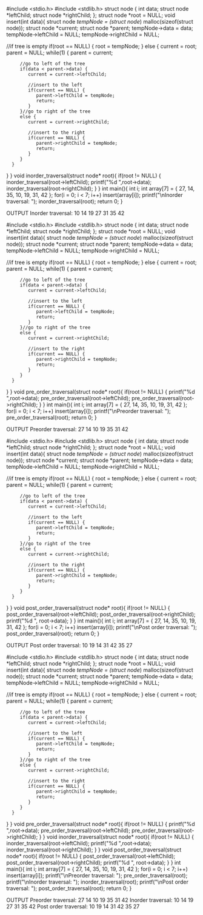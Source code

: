 <!-- IN-ORDER TRAVERSAL -->
#include <stdio.h>
#include <stdlib.h>
struct node {
   int data;
   struct node *leftChild;
   struct node *rightChild;
};
struct node *root = NULL;
void insert(int data){
   struct node *tempNode = (struct node*) malloc(sizeof(struct node));
   struct node *current;
   struct node *parent;
   tempNode->data = data;
   tempNode->leftChild = NULL;
   tempNode->rightChild = NULL;

   //if tree is empty
   if(root == NULL) {
      root = tempNode;
   } else {
      current = root;
      parent = NULL;
      while(1) {
         parent = current;

         //go to left of the tree
         if(data < parent->data) {
            current = current->leftChild;

            //insert to the left
            if(current == NULL) {
               parent->leftChild = tempNode;
               return;
            }
         }//go to right of the tree
         else {
            current = current->rightChild;

            //insert to the right
            if(current == NULL) {
               parent->rightChild = tempNode;
               return;
            }
         }
      }
   }
}
void inorder_traversal(struct node* root){
   if(root != NULL) {
      inorder_traversal(root->leftChild);
      printf("%d ",root->data);
      inorder_traversal(root->rightChild);
   }
}
int main(){
   int i;
   int array[7] = { 27, 14, 35, 10, 19, 31, 42 };
   for(i = 0; i < 7; i++)
      insert(array[i]);
   printf("\nInorder traversal: ");
   inorder_traversal(root);
   return 0;
}

OUTPUT
    Inorder traversal: 10 14 19 27 31 35 42

<!-- PRE-ORDER TRAVERSAL -->
#include <stdio.h>
#include <stdlib.h>
struct node {
   int data;
   struct node *leftChild;
   struct node *rightChild;
};
struct node *root = NULL;
void insert(int data){
   struct node *tempNode = (struct node*) malloc(sizeof(struct node));
   struct node *current;
   struct node *parent;
   tempNode->data = data;
   tempNode->leftChild = NULL;
   tempNode->rightChild = NULL;

   //if tree is empty
   if(root == NULL) {
      root = tempNode;
   } else {
      current = root;
      parent = NULL;
      while(1) {
         parent = current;

         //go to left of the tree
         if(data < parent->data) {
            current = current->leftChild;

            //insert to the left
            if(current == NULL) {
               parent->leftChild = tempNode;
               return;
            }
         }//go to right of the tree
         else {
            current = current->rightChild;

            //insert to the right
            if(current == NULL) {
               parent->rightChild = tempNode;
               return;
            }
         }
      }
   }
}
void pre_order_traversal(struct node* root){
   if(root != NULL) {
      printf("%d ",root->data);
      pre_order_traversal(root->leftChild);
      pre_order_traversal(root->rightChild);
   }
}
int main(){
   int i;
   int array[7] = { 27, 14, 35, 10, 19, 31, 42 };
   for(i = 0; i < 7; i++)
      insert(array[i]);
   printf("\nPreorder traversal: ");
   pre_order_traversal(root);
   return 0;
}

OUTPUT
    Preorder traversal: 27 14 10 19 35 31 42 

<!-- POST-ORDER TRAVERSAL -->
#include <stdio.h>
#include <stdlib.h>
struct node {
   int data;
   struct node *leftChild;
   struct node *rightChild;
};
struct node *root = NULL;
void insert(int data){
   struct node *tempNode = (struct node*) malloc(sizeof(struct node));
   struct node *current;
   struct node *parent;
   tempNode->data = data;
   tempNode->leftChild = NULL;
   tempNode->rightChild = NULL;

   //if tree is empty
   if(root == NULL) {
      root = tempNode;
   } else {
      current = root;
      parent = NULL;
      while(1) {
         parent = current;

         //go to left of the tree
         if(data < parent->data) {
            current = current->leftChild;

            //insert to the left
            if(current == NULL) {
               parent->leftChild = tempNode;
               return;
            }
         }//go to right of the tree
         else {
            current = current->rightChild;

            //insert to the right
            if(current == NULL) {
               parent->rightChild = tempNode;
               return;
            }
         }
      }
   }
}
void post_order_traversal(struct node* root){
   if(root != NULL) {
      post_order_traversal(root->leftChild);
      post_order_traversal(root->rightChild);
      printf("%d ", root->data);
   }
}
int main(){
   int i;
   int array[7] = { 27, 14, 35, 10, 19, 31, 42 };
   for(i = 0; i < 7; i++)
      insert(array[i]);
   printf("\nPost order traversal: ");
   post_order_traversal(root);
   return 0;
}

OUTPUT
    Post order traversal: 10 19 14 31 42 35 27 

<!-- IMPLEMENTATION -->
#include <stdio.h>
#include <stdlib.h>
struct node {
   int data;
   struct node *leftChild;
   struct node *rightChild;
};
struct node *root = NULL;
void insert(int data){
   struct node *tempNode = (struct node*) malloc(sizeof(struct node));
   struct node *current;
   struct node *parent;
   tempNode->data = data;
   tempNode->leftChild = NULL;
   tempNode->rightChild = NULL;

//if tree is empty
   if(root == NULL) {
      root = tempNode;
   } else {
      current = root;
      parent = NULL;
      while(1) {
         parent = current;

         //go to left of the tree
         if(data < parent->data) {
            current = current->leftChild;

            //insert to the left
            if(current == NULL) {
               parent->leftChild = tempNode;
               return;
            }
         }//go to right of the tree
         else {
            current = current->rightChild;

            //insert to the right
            if(current == NULL) {
               parent->rightChild = tempNode;
               return;
            }
         }
      }
   }
}
void pre_order_traversal(struct node* root){
   if(root != NULL) {
      printf("%d ",root->data);
      pre_order_traversal(root->leftChild);
      pre_order_traversal(root->rightChild);
   }
}
void inorder_traversal(struct node* root){
   if(root != NULL) {
      inorder_traversal(root->leftChild);
      printf("%d ",root->data);
      inorder_traversal(root->rightChild);
   }
}
void post_order_traversal(struct node* root){
   if(root != NULL) {
      post_order_traversal(root->leftChild);
      post_order_traversal(root->rightChild);
      printf("%d ", root->data);
   }
}
int main(){
   int i;
   int array[7] = { 27, 14, 35, 10, 19, 31, 42 };
   for(i = 0; i < 7; i++)
      insert(array[i]);
   printf("\nPreorder traversal: ");
   pre_order_traversal(root);
   printf("\nInorder traversal: ");
   inorder_traversal(root);
   printf("\nPost order traversal: ");
   post_order_traversal(root);
   return 0;
}

OUTPUT
    Preorder traversal: 27 14 10 19 35 31 42 
    Inorder traversal: 10 14 19 27 31 35 42 
    Post order traversal: 10 19 14 31 42 35 27